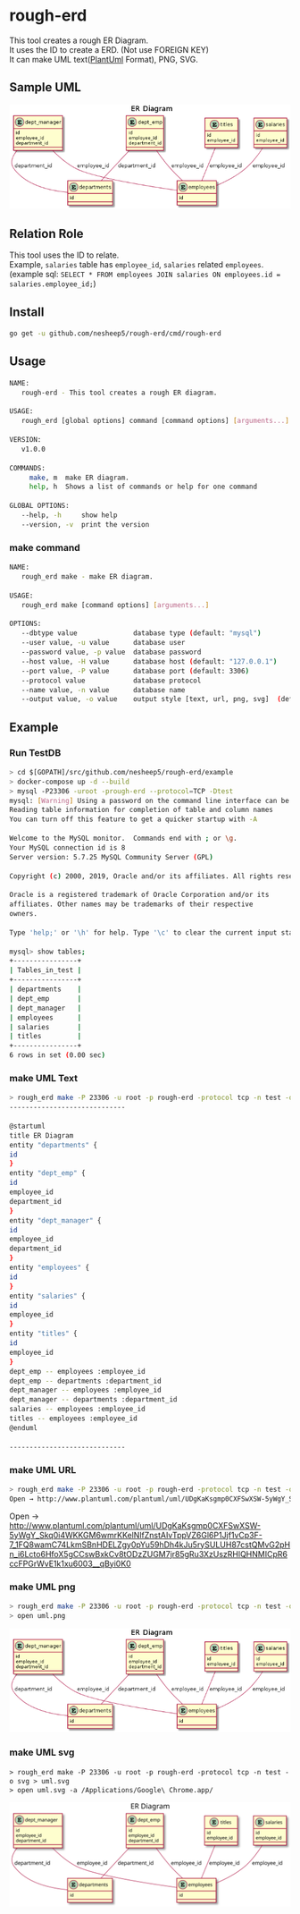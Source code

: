 # rough-erd
This tool creates a rough ER Diagram.  
It uses the ID to create a ERD. (Not use FOREIGN KEY)  
It can make UML text([PlantUml](http://plantuml.com) Format), PNG, SVG.

## Sample UML
![uml.png](https://github.com/nesheep5/rough-erd/blob/master/example/uml.png)

## Relation Role
This tool uses the ID to relate.  
Example, `salaries` table has `employee_id`, `salaries` related `employees`.   
(example sql:  `SELECT * FROM employees JOIN salaries ON employees.id = salaries.employee_id;`)

## Install
```bash
go get -u github.com/nesheep5/rough-erd/cmd/rough-erd
```

## Usage
```bash
NAME:
   rough-erd - This tool creates a rough ER diagram.

USAGE:
   rough_erd [global options] command [command options] [arguments...]

VERSION:
   v1.0.0

COMMANDS:
     make, m  make ER diagram.
     help, h  Shows a list of commands or help for one command

GLOBAL OPTIONS:
   --help, -h     show help
   --version, -v  print the version
```
### make command
```bash
NAME:
   rough_erd make - make ER diagram.

USAGE:
   rough_erd make [command options] [arguments...]

OPTIONS:
   --dbtype value              database type (default: "mysql")
   --user value, -u value      database user
   --password value, -p value  database password
   --host value, -H value      database host (default: "127.0.0.1")
   --port value, -P value      database port (default: 3306)
   --protocol value            database protocol
   --name value, -n value      database name
   --output value, -o value    output style [text, url, png, svg]  (default: "text")
```

## Example
### Run TestDB
```bash
> cd $[GOPATH]/src/github.com/nesheep5/rough-erd/example
> docker-compose up -d --build 
> mysql -P23306 -uroot -prough-erd --protocol=TCP -Dtest
mysql: [Warning] Using a password on the command line interface can be insecure.
Reading table information for completion of table and column names
You can turn off this feature to get a quicker startup with -A

Welcome to the MySQL monitor.  Commands end with ; or \g.
Your MySQL connection id is 8
Server version: 5.7.25 MySQL Community Server (GPL)

Copyright (c) 2000, 2019, Oracle and/or its affiliates. All rights reserved.

Oracle is a registered trademark of Oracle Corporation and/or its
affiliates. Other names may be trademarks of their respective
owners.

Type 'help;' or '\h' for help. Type '\c' to clear the current input statement.

mysql> show tables;
+----------------+
| Tables_in_test |
+----------------+
| departments    |
| dept_emp       |
| dept_manager   |
| employees      |
| salaries       |
| titles         |
+----------------+
6 rows in set (0.00 sec)
```

### make UML Text
```bash
> rough_erd make -P 23306 -u root -p rough-erd -protocol tcp -n test -o text
-----------------------------

@startuml
title ER Diagram
entity "departments" {
id
}
entity "dept_emp" {
id
employee_id
department_id
}
entity "dept_manager" {
id
employee_id
department_id
}
entity "employees" {
id
}
entity "salaries" {
id
employee_id
}
entity "titles" {
id
employee_id
}
dept_emp -- employees :employee_id
dept_emp -- departments :department_id
dept_manager -- employees :employee_id
dept_manager -- departments :department_id
salaries -- employees :employee_id
titles -- employees :employee_id
@enduml

-----------------------------
```

### make UML URL
```bash
> rough_erd make -P 23306 -u root -p rough-erd -protocol tcp -n test -o url
Open → http://www.plantuml.com/plantuml/uml/UDgKaKsgmp0CXFSwXSW-5yWgY_Skq0i4WKKGM6wmrKKelNlfZnstAIvTppVZ6Gl6P1Jjf1vCp3F-7_1FQ8wamC74LkmSBnHDELZgy0pYu59hDh4kJu5rySULUH87cstQMvG2pHn_i6Lcto6HfoX5gCCswBxkCv8tODzZUGM7jr85gRu3XzUszRHlQHNMICpR6ccFPGrWvE1k1xu6003__qByi0K0
```
Open → http://www.plantuml.com/plantuml/uml/UDgKaKsgmp0CXFSwXSW-5yWgY_Skq0i4WKKGM6wmrKKelNlfZnstAIvTppVZ6Gl6P1Jjf1vCp3F-7_1FQ8wamC74LkmSBnHDELZgy0pYu59hDh4kJu5rySULUH87cstQMvG2pHn_i6Lcto6HfoX5gCCswBxkCv8tODzZUGM7jr85gRu3XzUszRHlQHNMICpR6ccFPGrWvE1k1xu6003__qByi0K0

### make UML png
```bash
> rough_erd make -P 23306 -u root -p rough-erd -protocol tcp -n test -o png > uml.png
> open uml.png
```
![uml.png](https://github.com/nesheep5/rough-erd/blob/master/example/uml.png)

### make UML svg
```
> rough_erd make -P 23306 -u root -p rough-erd -protocol tcp -n test -o svg > uml.svg
> open uml.svg -a /Applications/Google\ Chrome.app/
```
![uml.svg](https://github.com/nesheep5/rough-erd/blob/master/example/uml.svg)
